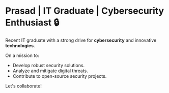 # Prasad | IT Graduate | Cybersecurity Enthusiast 🔒

Recent IT graduate with a strong drive for **cybersecurity** and innovative **technologies**.

On a mission to:

* Develop robust security solutions.
* Analyze and mitigate digital threats.
* Contribute to open-source security projects.

Let's collaborate!
